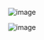 ![image](https://user-images.githubusercontent.com/115593123/199088446-182796b8-58dd-42b6-b35a-b15e703e5748.png)

![image](https://user-images.githubusercontent.com/115593123/199088548-9dfade61-4d7a-4ecf-a9e1-37b71a563f39.png)
